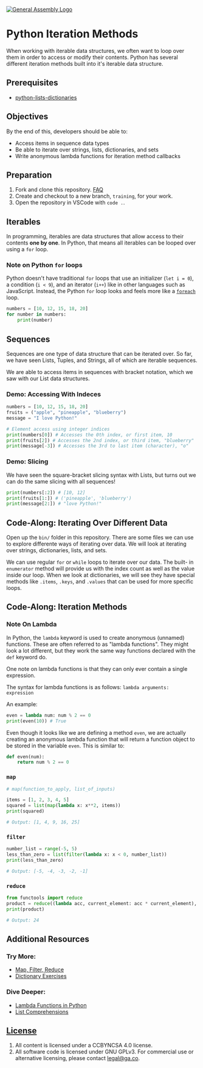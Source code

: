 [![General Assembly Logo](https://camo.githubusercontent.com/1a91b05b8f4d44b5bbfb83abac2b0996d8e26c92/687474703a2f2f692e696d6775722e636f6d2f6b6538555354712e706e67)](https://generalassemb.ly/education/web-development-immersive)

# Python Iteration Methods

When working with iterable data structures, we often want to loop over them in
order to  access or modify their contents. Python has several different
iteration methods built into it's iterable data structure.

## Prerequisites

- [python-lists-dictionaries](https://git.generalassemb.ly/ga-wdi-boston/python-lists-dictionaries)

## Objectives

By the end of this, developers should be able to:

- Access items in sequence data types
- Be able to iterate over strings, lists, dictionaries, and sets
- Write anonymous lambda functions for iteration method callbacks

## Preparation

1. Fork and clone this repository.
 [FAQ](https://git.generalassemb.ly/ga-wdi-boston/meta/wiki/ForkAndClone)
1. Create and checkout to a new branch, `training`, for your work.
1. Open the repository in VSCode with `code .`.

## Iterables

In programming, iterables are data structures that allow access to their
contents **one by one**. In Python, that means all iterables can be looped over
using a `for` loop.

### Note on Python `for` loops

Python doesn't have traditional `for` loops that use an initializer
(`let i = 0`), a condition (`i < 9`), and an iterator (`i++`) like in other
languages such as JavaScript. Instead, the Python `for` loop looks and feels
more like a [`foreach`](https://en.wikipedia.org/wiki/Foreach_loop) loop.

```py
numbers = [10, 12, 15, 18, 20]
for number in numbers:
    print(number)
```

## Sequences

Sequences are one type of data structure that can be iterated over. So far,
we have seen Lists, Tuples, and Strings, all of which are iterable sequences.

We are able to access items in sequences with bracket notation, which we saw
with our List data structures.

### Demo: Accessing With Indeces

```py
numbers = [10, 12, 15, 18, 20]
fruits = ("apple", "pineapple", "blueberry")
message = "I love Python!"

# Element access using integer indices
print(numbers[0]) # Accesses the 0th index, or first item, 10
print(fruits[2]) # Accesses the 2nd index, or third item, "blueberry"
print(message[-3]) # Accesses the 3rd to last item (character), "o"
```

### Demo: Slicing

We have seen the square-bracket slicing syntax with Lists, but turns out
we can do the same slicing with all sequences!

```py
print(numbers[:2]) # [10, 12]
print(fruits[1:]) # ('pineapple', 'blueberry')
print(message[2:]) # "love Python!"
```

## Code-Along: Iterating Over Different Data

Open up the `bin/` folder in this repository. There are some files we can use
to explore differente ways of iterating over data. We will look at iterating
over strings, dictionaries, lists, and sets.

We can use regular `for` or `while` loops to iterate over our data. The built-
in `enumerator` method will provide us with the index count as well as the
value inside our loop. When we look at dictionaries, we will see they have
special methods like `.items`, `.keys`, and `.values` that can be used for more
specific loops.

## Code-Along: Iteration Methods

### Note On Lambda

In Python, the `lambda` keyword is used to create anonymous (unnamed)
functions. These are often referred to as "lambda functions". They might look a
lot different, but they work the same way functions declared with the `def`
keyword do.

One note on lambda functions is that they can only ever contain a single
expression.

The syntax for lambda functions is as follows: `lambda arguments: expression`

An example:

```py
even = lambda num: num % 2 == 0
print(even(10)) # True
```

Even though it looks like we are defining a method `even`, we are actually
creating an anonymous lambda function that will return a function object to be
stored in the variable `even`. This is similar to:

```py
def even(num):
    return num % 2 == 0
```

### `map`

```py
# map(function_to_apply, list_of_inputs)

items = [1, 2, 3, 4, 5]
squared = list(map(lambda x: x**2, items))
print(squared)

# Output: [1, 4, 9, 16, 25]
```

### `filter`

```py
number_list = range(-5, 5)
less_than_zero = list(filter(lambda x: x < 0, number_list))
print(less_than_zero)

# Output: [-5, -4, -3, -2, -1]
```

### `reduce`

```py
from functools import reduce
product = reduce((lambda acc, current_element: acc * current_element), [1, 2, 3, 4])
print(product)

# Output: 24
```

## Additional Resources

### Try More:

- [Map, Filter, Reduce](https://www.learnpython.org/en/Map,_Filter,_Reduce)
- [Dictionary Exercises](https://pynative.com/python-dictionary-exercise-with-solutions/)

### Dive Deeper:

- [Lambda Functions in Python](https://stackabuse.com/lambda-functions-in-python/)
- [List Comprehensions](https://docs.python.org/3/tutorial/datastructures.html#list-comprehensions)

## [License](LICENSE)

1. All content is licensed under a CC­BY­NC­SA 4.0 license.
1. All software code is licensed under GNU GPLv3. For commercial use or
    alternative licensing, please contact legal@ga.co.
